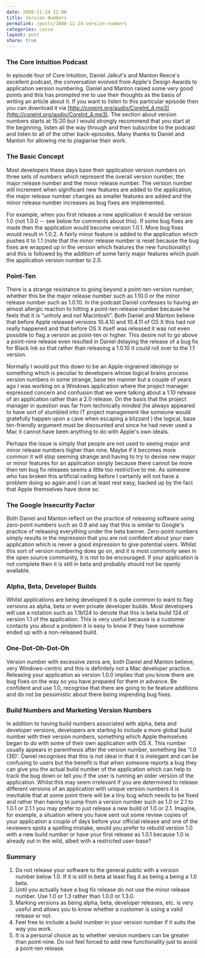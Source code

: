 ```yaml
---
date: 2008-11-24 12:00
title: Version Numbers
permalink: /posts/2008-11-24-version-numbers
categories: cocoa
layout: post
share: true
---
```


### The Core Intuition Podcast
In episode four of Core Intuition, Daniel Jalkut's and Manton Reece's excellent podcast, the conversation evolved from Apple's Design Awards to application version numbering. Daniel and Manton raised some very good points and this has prompted me to use their thoughts as the basis of writing an article about it. If you want to listen to this particular episode then you can download it via [http://coreint.org/audio/CoreInt_4.mp3](http://coreint.org/audio/CoreInt_4.mp3). The section about version numbers starts at 15:20 but I would strongly recommend that you start at the beginning, listen all the way through and then subscribe to the podcast and listen to all of the other back-episodes. Many thanks to Daniel and Manton for allowing me to plagiarise their work.

### The Basic Concept
Most developers these days base their application version numbers on three sets of numbers which represent the overall version number, the major release number and the minor release number. The version number will increment when significant new features are added to the application, the major release number changes as smaller features are added and the minor release number increases as bug fixes are implemented.

For example, when you first release a new application it would be version 1.0 (not 1.0.0 -- see below for comments about this). If some bug fixes are made then the application would become version 1.0.1. More bug fixes would result in 1.0.2. A fairly minor feature is added to the application which pushes it to 1.1 (note that the minor release number is reset because the bug fixes are wrapped up in the version which features the new functionality) and this is followed by the addition of some fairly major features which push the application version number to 2.0.

### Point-Ten
There is a strange resistance to going beyond a point-ten version number, whether this be the major release number such as 1.10.0 or the minor release number such as 1.0.10. In the podcast Daniel confesses to having an almost allergic reaction to hitting a point-ten release number because he feels that it is "unholy and not Macintosh". Both Daniel and Manton believe that before Apple released versions 10.4.10 and 10.4.11 of OS X this had not really happened and that before OS X itself was released it was not even possible to flag a version as point-ten or higher. This desire not to go above a point-nine release even resulted in Daniel delaying the release of a bug fix for Black Ink so that rather than releasing a 1.0.10 it could roll over to the 1.1 version.

Normally I would put this down to be an Apple-ingrained ideology or something which is peculiar to developers whose logical brains process version numbers in some strange, base ten manner but a couple of years ago I was working on a Windows application where the project manager expressed concern and confusion that we were talking about a 1.10 release of an application rather than a 2.0 release. On the basis that the project manager in question was far from technically minded (he always appeared to have sort of stumbled into IT project management like someone would gratefully happen upon a cave when escaping a blizzard ) the logical, base ten-friendly argument must be discounted and since he had never used a Mac it cannot have been anything to do with Apple's own ideals.

Perhaps the issue is simply that people are not used to seeing major and minor release numbers higher than nine. Maybe if it becomes more common it will stop seeming strange and having to try to devise new major or minor features for an application simply because there cannot be more then ten bug fix releases seems a little too restrictive to me. As someone who has broken this artificial ceiling before I certainly will not have a problem doing so again and I can at least rest easy, backed up by the fact that Apple themselves have done so.

### The Google Insecurity Factor
Both Daniel and Manton reflect on the practice of releasing software using zero-point numbers such as 0.9 and say that this is similar to Google's practice of releasing everything under the beta banner. Zero-point numbers simply results in the impression that you are not confident about your own application which is never a good impression to give potential users. Whilst this sort of version numbering does go on, and it is most commonly seen in the open source community, it is not to be encouraged. If your application is not complete then it is still in beta and probably should not be openly available.

### Alpha, Beta, Developer Builds
Whilst applications are being developed it is quite common to want to flag versions as alpha, beta or even private developer builds. Most developers will use a notation such as 1.1b124 to denote that this is beta build 124 of version 1.1 of the application. This is very useful because is a customer contacts you about a problem it is easy to know if they have somehow ended up with a non-released build.

### One-Dot-Oh-Dot-Oh
Version number with excessive zeros are, both Daniel and Manton believe, very Windows-centric and this is definitely not a Mac developer practice. Releasing your application as version 1.0.0 implies that you know there are bug fixes on the way so you have prepared for them in advance. Be confident and use 1.0, recognise that there are going to be feature additions and do not be pessimistic about there being impending bug fixes.

### Build Numbers and Marketing Version Numbers
In addition to having build numbers associated with alpha, beta and developer versions, developers are starting to include a more global build number with their version numbers, something which Apple themselves began to do with some of their own application with OS X. This number usually appears in parenthesis after the version number, something like '1.0 (36)'. Daniel recognises that this is not ideal in that it is inelegant and can be confusing to users but the benefit is that when someone reports a bug they can give you the actual build number of the application which can help to track the bug down or tell you if the user is running an older version of the application. Whilst this may seem irrelevant if you are determined to release different versions of an application with unique version numbers it is inevitable that at some point there will be a tiny bug which needs to be fixed and rather than having to jump from a version number such as 1.0 or 2.1 to 1.0.1 or 2.1.1 you may prefer to just release a new build of 1.0 or 2.1. Imagine, for example, a situation where you have sent out some review copies of your application a couple of days before your official release and one of the reviewers spots a spelling mistake, would you prefer to rebuild version 1.0 with a new build number or have your first release as 1.0.1 because 1.0 is already out in the wild, albeit with a restricted user-base?

### Summary
1. Do not release your software to the general public with a version number below 1.0. If it is still in beta at least flag it as being a being a 1.0 beta.
2. Until you actually have a bug fix release do not use the minor release number. Use 1.0 or 1.3 rather than 1.0.0 or 1.3.0.
3. Marking versions as being alpha, beta, developer releases, etc. is very useful and allows you to know whether a customer is using a valid release or not.
4. Feel free to include a build number in your version number if it suits the way you work.
5. It is a personal choice as to whether version numbers can be greater than point-nine. Do not feel forced to add new functionality just to avoid a point-ten release.
